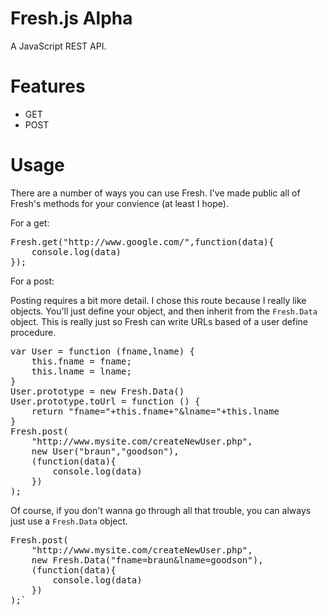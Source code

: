 Fresh.js Alpha
========

A JavaScript REST API.

Features
========

* GET
* POST

Usage
========

There are a number of ways you can use Fresh. I've made public all of Fresh's methods for your convience (at least I hope).

For a get:
<pre>
Fresh.get("http://www.google.com/",function(data){
	console.log(data)
});
</pre>

For a post: 

Posting requires a bit more detail. I chose this route because I really like objects. You'll just define your object, and then inherit from the `Fresh.Data` object. This is really just so Fresh can write URLs based of a user define procedure.
<pre>
var User = function (fname,lname) {
	this.fname = fname;
	this.lname = lname;
}
User.prototype = new Fresh.Data()
User.prototype.toUrl = function () {
	return "fname="+this.fname+"&lname="+this.lname
}
Fresh.post(
	"http://www.mysite.com/createNewUser.php",
	new User("braun","goodson"),
	(function(data){
		console.log(data)
	})
);
</pre>

Of course, if you don't wanna go through all that trouble, you can always just use a `Fresh.Data` object.
<pre>
Fresh.post(
	"http://www.mysite.com/createNewUser.php",
	new Fresh.Data("fname=braun&lname=goodson"),
	(function(data){
		console.log(data)
	})
);`
</pre>

